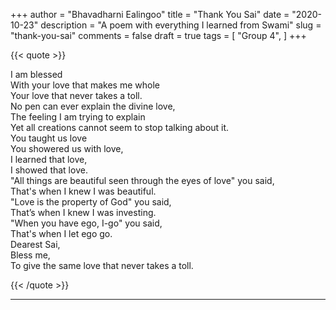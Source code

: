 +++
author = "Bhavadharni Ealingoo"
title = "Thank You Sai"
date = "2020-10-23"
description = "A poem with everything I learned from Swami"
slug = "thank-you-sai"
comments = false
draft = true
tags = [
    "Group 4",
]
+++

{{< quote >}}
<p>I am blessed <br />
With your love that makes me whole <br />
Your love that never takes a toll. <br />
No pen can ever explain the divine love, <br />
The feeling I am trying to explain <br />
Yet all creations cannot seem to stop talking about it. <br />
You taught us love <br />
You showered us with love, <br />
I learned that love, <br />
I showed that love. <br />
"All things are beautiful seen through the eyes of love" you said,  <br />
That's when I knew I was beautiful. <br />
"Love is the property of God" you said, <br />
That’s when I knew I was investing. <br />
"When you have ego, I-go" you said, <br />
That's when I let ego go. <br />
Dearest Sai, <br />
Bless me, <br />
To give the same love that never takes a toll.</p>
{{< /quote >}}

---